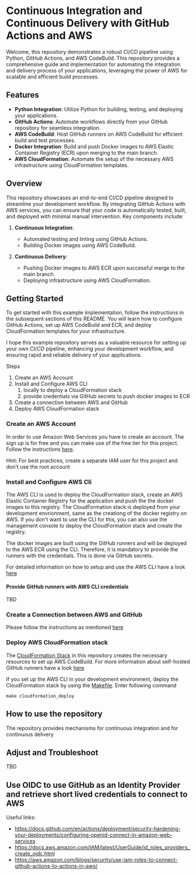 # Continuous Integration and Continuous Delivery with GitHub Actions and AWS

Welcome, this repository demonstrates a robust CI/CD pipeline using Python, GitHub Actions, and AWS CodeBuild. This repository provides a comprehensive guide and implementation for automating the integration and delivery process of your applications, leveraging the power of AWS for scalable and efficient build processes.

## Features

- **Python Integration**: Utilize Python for building, testing, and deploying your applications.
- **GitHub Actions**: Automate workflows directly from your GitHub repository for seamless integration.
- **AWS CodeBuild**: Host GitHub runners on AWS CodeBuild for efficient build and test processes.
- **Docker Integration**: Build and push Docker images to AWS Elastic Container Registry (ECR) upon merging to the main branch.
- **AWS CloudFormation**: Automate the setup of the necessary AWS infrastructure using CloudFormation templates.

## Overview

This repository showcases an end-to-end CI/CD pipeline designed to streamline your development workflow. By integrating GitHub Actions with AWS services, you can ensure that your code is automatically tested, built, and deployed with minimal manual intervention. Key components include:

1. **Continuous Integration**:
    - Automated testing and linting using GitHub Actions.
    - Building Docker images using AWS CodeBuild.

2. **Continuous Delivery**:
    - Pushing Docker images to AWS ECR upon successful merge to the main branch.
    - Deploying infrastructure using AWS CloudFormation.

## Getting Started
To get started with this example implementation, follow the instructions in the subsequent sections of this README. You will learn how to configure GitHub Actions, set up AWS CodeBuild and ECR, and deploy CloudFormation templates for your infrastructure.

I hope this example repository serves as a valuable resource for setting up your own CI/CD pipeline, enhancing your development workflow, and ensuring rapid and reliable delivery of your applications.


Steps
1. Create an AWS Account
1. Install and Configure AWS CLI
    1. locally to deploy a CloudFormation stack
    1. provide credentials via GitHub secrets to push docker images to ECR
1. Create a connection between AWS and GitHub
1. Deploy AWS CloudFormation stack

### Create an AWS Account
In order to use Amazon Web Services you have to create an account. The sign up is for free and you can make use of the free tier for this project. Follow the instructions [here](https://aws.amazon.com/resources/create-account/).

Hint: For best practices, create a separate IAM user for this project and don't use the root account

### Install and Configure AWS Cli
The AWS CLI is used to deploy the CloudFormation stack, create an AWS Elastic Container Registry for the applicaiton and push the the docker images to this registry. The CloudFormation stack is deployed from your development envrionment, same as the creationg of the docker registry on AWS. If you don't want to use the CLI for this, you can also use the management console to deploy the CloudFormation stack and create the registry. 

The docker images are built using the GitHub runners and will be deployed to the AWS ECR using the CLI. Therefore, it is mandatory to provide the runners with the credentials. This is done via GitHub secrets.

For detailed information on how to setup and use the AWS CLI have a look [here](https://github.com/aws/aws-cli/tree/v2)

#### Provide GitHub runners with AWS CLI credentials
TBD

### Create a Connection between AWS and GitHub
Please follow the instructions as mentioned [here](https://docs.aws.amazon.com/dtconsole/latest/userguide/connections-create-github.html)

### Deploy AWS CloudFormation stack
The [CloudFormation Stack](iac/codebuild_project.yml) in this repository creates the necessary resources to set up AWS CodeBuild. For more information about self-hosted GitHub runners have a look [here](https://docs.aws.amazon.com/codebuild/latest/userguide/action-runner.html)

If you set up the AWS CLI in your development environment, deploy the CloudFormation stack by using the [Makefile](Makefile). Enter following command

```
make cloudformation_deploy
```

## How to use the repository

The repository provides mechanisms for continuous integration and for continuous delivery




## Adjust and Troubleshoot
TBD


## Use OIDC to use GitHub as an Identity Provider and retrieve short lived credentials to connect to AWS

Useful links:
- https://docs.github.com/en/actions/deployment/security-hardening-your-deployments/configuring-openid-connect-in-amazon-web-services
- https://docs.aws.amazon.com/IAM/latest/UserGuide/id_roles_providers_create_oidc.html
- https://aws.amazon.com/blogs/security/use-iam-roles-to-connect-github-actions-to-actions-in-aws/
